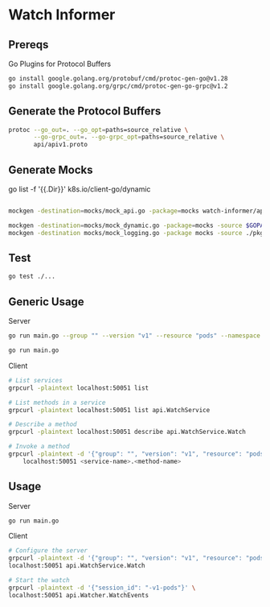 # Watch Informer

## Prereqs

Go Plugins for Protocol Buffers  

```bash
go install google.golang.org/protobuf/cmd/protoc-gen-go@v1.28
go install google.golang.org/grpc/cmd/protoc-gen-go-grpc@v1.2
```

## Generate the Protocol Buffers

```bash
protoc --go_out=. --go_opt=paths=source_relative \
       --go-grpc_out=. --go-grpc_opt=paths=source_relative \
       api/apiv1.proto
```

## Generate Mocks
    
go list -f '{{.Dir}}' k8s.io/client-go/dynamic
```bash

mockgen -destination=mocks/mock_api.go -package=mocks watch-informer/api WatchService_WatchServer

mockgen -destination=mocks/mock_dynamic.go -package=mocks -source $GOPATH/pkg/mod/k8s.io/client-go@v0.31.0/dynamic/interface.go
mockgen -destination mocks/mock_logging.go -package mocks -source ./pkg/logging/logging.go

```

## Test 

```bash
go test ./...  
```

## Generic Usage  

Server  

```bash
go run main.go --group "" --version "v1" --resource "pods" --namespace "default"

go run main.go
```


Client

```bash
# List services
grpcurl -plaintext localhost:50051 list

# List methods in a service
grpcurl -plaintext localhost:50051 list api.WatchService

# Describe a method
grpcurl -plaintext localhost:50051 describe api.WatchService.Watch

# Invoke a method
grpcurl -plaintext -d '{"group": "", "version": "v1", "resource": "pods", "namespace": "default"}' \
    localhost:50051 <service-name>.<method-name>

```


## Usage 

Server

```bash
go run main.go
```

Client

```bash
# Configure the server
grpcurl -plaintext -d '{"group": "", "version": "v1", "resource": "pods", "namespace": "default"}' \
localhost:50051 api.WatchService.Watch

# Start the watch 
grpcurl -plaintext -d '{"session_id": "-v1-pods"}' \
localhost:50051 api.Watcher.WatchEvents
```

